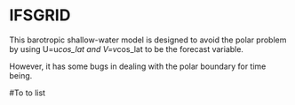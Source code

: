 # IFSGRID
This barotropic shallow-water model is designed to avoid the polar problem by using U=u*cos_lat and V=v*cos_lat to be the forecast variable.

However, it has some bugs in dealing with the polar boundary for time being.

#To to list
